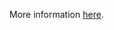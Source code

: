 More information [here](https://docs.prismacloud.io/en/enterprise-edition/policy-reference/google-cloud-policies/google-cloud-networking-policies/ensure-cloud-armor-prevents-message-lookup-in-log4j2).
